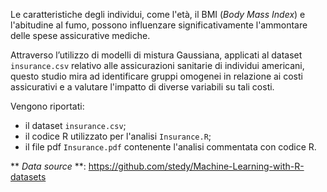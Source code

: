 Le caratteristiche degli individui, come l'età, il BMI (*Body Mass Index*) e l'abitudine al fumo, possono influenzare significativamente l'ammontare delle spese assicurative mediche.
    
Attraverso l’utilizzo di modelli di mistura Gaussiana, applicati al dataset `insurance.csv` relativo alle assicurazioni sanitarie di individui americani, questo studio mira ad identificare gruppi omogenei in relazione ai costi assicurativi e a valutare l'impatto di diverse variabili su tali costi.

Vengono riportati:
* il dataset `insurance.csv`;
* il codice R utilizzato per l'analisi `Insurance.R`;
* il file pdf `Insurance.pdf` contenente l'analisi commentata con codice R.

** *Data source* **: https://github.com/stedy/Machine-Learning-with-R-datasets
